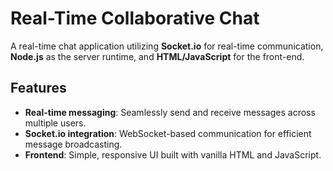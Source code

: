 # Real-Time Collaborative Chat

A real-time chat application utilizing **Socket.io** for real-time communication, **Node.js** as the server runtime, and **HTML/JavaScript** for the front-end.

## Features
- **Real-time messaging**: Seamlessly send and receive messages across multiple users.
- **Socket.io integration**: WebSocket-based communication for efficient message broadcasting.
- **Frontend**: Simple, responsive UI built with vanilla HTML and JavaScript.
